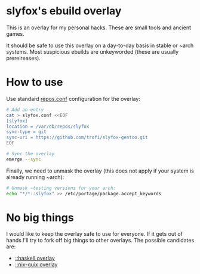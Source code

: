# slyfox's ebuild overlay

This is an overlay for my personal hacks. These are small tools and
ancient games.

It should be safe to use this overlay on a day-to-day basis
in stable or ~arch systems. Most suspicious ebuilds are
unkeyworded (these are usually prerelreases).

# How to use

Use standard [repos.conf](https://wiki.gentoo.org/wiki//etc/portage/repos.conf)
configuration for the overlay:

```bash
# Add an entry
cat > slyfox.conf <<EOF
[slyfox]
location = /var/db/repos/slyfox
sync-type = git
sync-uri = https://github.com/trofi/slyfox-gentoo.git
EOF

# Sync the overlay
emerge --sync
```

Finally, we need to unmask the overlay (this does not apply if your system
is already running ~arch):

```sh
# Unmask ~testing versions for your arch:
echo "*/*::slyfox" >> /etc/portage/package.accept_keywords
```

# No big things

I would like to keep the overlay safe to use for everyone.
If it gets out of hands I'll try to fork off big things
to other overlays. The possible candidates are:

- [::haskell overlay](https://github.com/gentoo-haskell/gentoo-haskell/)
- [::nix-guix overlay](https://github.com/trofi/nix-guix-gentoo/)
